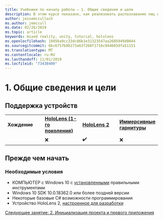 ```yaml
---
title: Учебники по началу работы — 1. Общие сведения и цели
description: В этом курсе показано, как реализовать распознавание лиц Azure в приложении смешанной реальности.
author: jessemcculloch
ms.author: jemccull
ms.date: 02/26/2019
ms.topic: article
keywords: mixed reality, unity, tutorial, hololens
ms.openlocfilehash: 19456a9cc33dc86b1e31323547aa2685949d8044
ms.sourcegitcommit: 6bc6757b9b273a63f260f1716c944603dfa51151
ms.translationtype: MT
ms.contentlocale: ru-RU
ms.lasthandoff: 11/01/2019
ms.locfileid: "73438400"
---
```

# <a name="1-overview-and-objectives"></a>1. Общие сведения и цели

## <a name="device-support"></a>Поддержка устройств

<table>
    <colgroup>
    <col width="25%" />
    <col width="25%" />
    <col width="25%" />
    <col width="25%" />
    </colgroup>
    <tr>
        <td><strong>Хождение</strong></td>
        <td><a href="hololens-hardware-details.md"><strong>HoloLens (1-го поколения)</strong></a></td>
        <td><a href="https://www.microsoft.com//hololens/hardware"><strong>HoloLens 2</strong></a></td>
        <td><a href="immersive-headset-hardware-details.md"><strong>Иммерсивные гарнитуры</strong></a></td>
    </tr>
     <tr>
        <td></td>
        <td>❌</td>
        <td>✔️</td>
        <td>❌</td>
    </tr>
</table>

## <a name="before-you-start"></a>Прежде чем начать

### <a name="prerequisites"></a>Необходимые условия

* КОМПЬЮТЕР с Windows 10 с [установленными](install-the-tools.md) правильными инструментами
* Windows 10 SDK 10.0.18362.0 или более поздней версии
* Некоторые базовые C# возможности программирования
* Устройство HoloLens 2, [настроенное для разработки](using-visual-studio.md#enabling-developer-mode)

[Следующее занятие: 2. Инициализация проекта и первого приложения](mrlearning-base-ch1.md)
